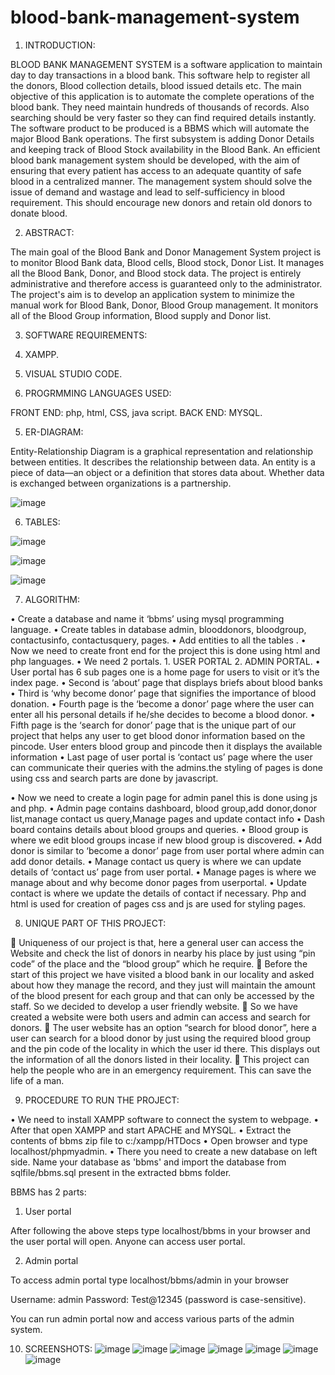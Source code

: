 # blood-bank-management-system
1. INTRODUCTION:

BLOOD BANK MANAGEMENT SYSTEM is a software application to maintain day to day transactions in a blood bank. This software help to register all the donors, Blood collection details, blood issued details etc. The main objective of this application is to automate the complete operations of the blood bank. They need maintain hundreds of thousands of records. Also searching should be very faster so they can find required details instantly. The software product to be produced is a BBMS which will automate the major Blood Bank operations. The first subsystem is adding Donor Details and keeping track of Blood Stock availability in the Blood Bank. An efficient blood bank management system should be developed, with the aim of ensuring that every patient has access to an adequate quantity of safe blood in a centralized manner. The management system should solve the issue of demand and wastage and lead to self-sufficiency in blood requirement. This should encourage new donors and retain old donors to donate blood.

2. ABSTRACT:

The main goal of the Blood Bank and Donor Management System project is to monitor Blood Bank data, Blood cells, Blood stock, Donor List. It manages all the Blood Bank, Donor, and Blood stock data. The project is entirely administrative and therefore access is guaranteed only to the administrator. The project's aim is to develop an application system to minimize the manual work for Blood Bank, Donor, Blood Group management. It monitors all of the Blood Group information, Blood supply and Donor list.




3. SOFTWARE REQUIREMENTS:

1. XAMPP.
2. VISUAL STUDIO CODE.



4. PROGRMMING LANGUAGES USED:

FRONT END: php, html, CSS, java script.
BACK END: MYSQL.




5. ER-DIAGRAM:


Entity-Relationship Diagram is a graphical representation and relationship between entities. It describes the relationship between data.  An  entity  is  a  piece  of  data—an  object  or  a definition  that  stores  data  about.  Whether data is exchanged between organizations is a partnership. 



![image](https://user-images.githubusercontent.com/66869358/173079972-af6ca230-1275-447e-9c07-1752752a5c79.png)
 
 
6. TABLES:


![image](https://user-images.githubusercontent.com/66869358/173081023-0613288e-1171-4a6a-b3ff-c4c0becfdb60.png)


![image](https://user-images.githubusercontent.com/66869358/173081324-955625a5-0f0a-488f-8491-c89cf1b9a9e9.png)


![image](https://user-images.githubusercontent.com/66869358/173081428-f4450593-c61c-4284-8753-5e77c8c710b8.png)



7. ALGORITHM:

•	  Create a database and name it ‘bbms’ using mysql programming language.
•	Create tables in database admin, blooddonors, bloodgroup, contactusinfo,  contactusquery,          pages.
•	Add entities to all the tables . 
•	Now  we need to create front end for the project this is done using html and php languages.
•	We need 2 portals. 1. USER PORTAL  2. ADMIN PORTAL.
•	User portal has 6 sub pages one is a home page for users to visit or it’s the index page.
•	Second is ‘about’ page that displays briefs  about blood banks
•	Third is ‘why become  donor’ page that signifies the importance of blood donation.
•	Fourth page is the ‘become a donor’ page where the user can enter all his personal details if he/she  decides to become a blood donor.
•	Fifth page  is the ‘search for donor’ page that is the unique part of our project that helps any user to get blood donor information based on the pincode. User enters blood group and pincode then it displays the available information
•	Last page of user portal is ‘contact us’ page where the user can communicate their queries with the admins.the styling of pages is done using css and search parts are done by javascript.


•	Now we need to create a login page for admin panel this is done using js and php.
•	Admin page contains  dashboard, blood group,add donor,donor list,manage contact us query,Manage pages and update contact info
•	Dash board contains details about  blood groups and queries.
•	Blood group is where we edit blood groups incase if new blood group is discovered.
•	Add donor is similar to ‘become a donor’ page from user portal where admin can add donor details.
•	Manage contact us query  is where we can update details of ‘contact us’ page from user portal.
•	Manage pages is where we manage about and why become donor pages from userportal.
•	Update contact  is where we update the details of contact if necessary. Php and html is used for creation of pages css and js are used for styling pages.


8. UNIQUE PART OF THIS PROJECT:

	Uniqueness of our project is that, here a general user can  access the
Website and check the list of donors in nearby his place by just using
“pin code”  of the place and the “blood group” which he require.
	Before the start of this project we have visited a blood bank in our locality and asked about how they manage the record, and they just will maintain the amount of the blood present for each group and that can only be accessed by the staff. So we decided to develop a user friendly website.
	So we have created a website were both users and admin can access and search for donors.
	The user website has an option “search for blood donor”, here a user can search for a blood donor by just using the required blood group and the pin code of the locality in which the user id there. This displays out the information of all the donors listed in their locality.
	This project can help the people who are in an emergency requirement. This can save the life of a man.



9. PROCEDURE TO RUN THE PROJECT:

•	We need to install XAMPP software to connect the system to webpage. 
•	After that open XAMPP and start APACHE and MYSQL.
•	Extract the contents of bbms zip file to c:/xampp/HTDocs
•	Open browser and type localhost/phpmyadmin.
•	There you need to create a new database on left side. Name your database as 'bbms' and import the database from sqlfile/bbms.sql present in the extracted bbms folder.

BBMS has 2 parts:

1. User portal

After following the above steps type localhost/bbms in your browser and the user portal will open. Anyone can access user portal.

2. Admin portal

To access admin portal type localhost/bbms/admin in your browser

Username: admin	
Password: Test@12345 (password is case-sensitive).

You can run admin portal now and access various parts of the admin system.

10. SCREENSHOTS:
![image](https://user-images.githubusercontent.com/66869358/173081817-05f0f464-7f4e-4977-aa02-67aa8e503f6c.png)
![image](https://user-images.githubusercontent.com/66869358/173081861-f8481eed-0867-4463-b4c9-8a662a83416c.png)
![image](https://user-images.githubusercontent.com/66869358/173081879-873a410d-7d8f-4cbb-872e-36bc88f41933.png)
![image](https://user-images.githubusercontent.com/66869358/173081906-79a34528-f047-4f2e-8ef1-d194becc838e.png)
![image](https://user-images.githubusercontent.com/66869358/173081930-a6c95ff7-37eb-4b38-84c6-2f80486d4299.png)
![image](https://user-images.githubusercontent.com/66869358/173081982-e8b9c069-14db-41a2-8202-27ffb9438a9a.png)
![image](https://user-images.githubusercontent.com/66869358/173081997-fc54d8bd-f6ca-435c-a30f-57fb3d69051b.png)
